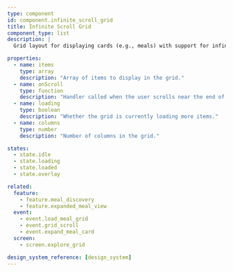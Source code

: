 ```yaml
---
type: component
id: component.infinite_scroll_grid
title: Infinite Scroll Grid
component_type: list
description: |
  Grid layout for displaying cards (e.g., meals) with support for infinite scroll and dynamic loading as the user scrolls.

properties:
  - name: items
    type: array
    description: "Array of items to display in the grid."
  - name: onScroll
    type: function
    description: "Handler called when the user scrolls near the end of the grid."
  - name: loading
    type: boolean
    description: "Whether the grid is currently loading more items."
  - name: columns
    type: number
    description: "Number of columns in the grid."

states:
  - state.idle
  - state.loading
  - state.loaded
  - state.overlay

related:
  feature:
    - feature.meal_discovery
    - feature.expanded_meal_view
  event:
    - event.load_meal_grid
    - event.grid_scroll
    - event.expand_meal_card
  screen:
    - screen.explore_grid

design_system_reference: [design_system]
---
```

